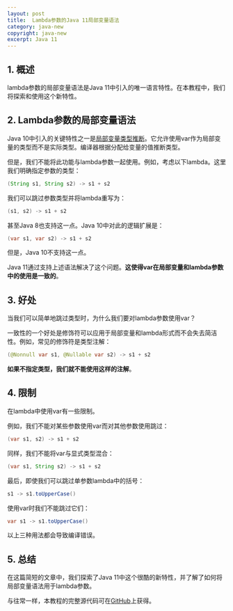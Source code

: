```yaml
---
layout: post
title:  Lambda参数的Java 11局部变量语法
category: java-new
copyright: java-new
excerpt: Java 11
---
```


## 1. 概述

lambda参数的局部变量语法是Java 11中引入的唯一语言特性。在本教程中，我们将探索和使用这个新特性。

## 2. Lambda参数的局部变量语法

Java 10中引入的关键特性之一是[局部变量类型推断](https://www.baeldung.com/java-10-local-variable-type-inference)。它允许使用var作为局部变量的类型而不是实际类型。编译器根据分配给变量的值推断类型。

但是，我们不能将此功能与lambda参数一起使用。例如，考虑以下lambda。这里我们明确指定参数的类型：

```java
(String s1, String s2) -> s1 + s2
```

我们可以跳过参数类型并将lambda重写为：

```java
(s1, s2) -> s1 + s2
```

甚至Java 8也支持这一点。Java 10中对此的逻辑扩展是：

```java
(var s1, var s2) -> s1 + s2
```

但是，Java 10不支持这一点。

Java 11通过支持上述语法解决了这个问题。**这使得var在局部变量和lambda参数中的使用是一致的**。


## 3. 好处

当我们可以简单地跳过类型时，为什么我们要对lambda参数使用var？

一致性的一个好处是修饰符可以应用于局部变量和lambda形式而不会失去简洁性。例如，常见的修饰符是类型注解：

```java
(@Nonnull var s1, @Nullable var s2) -> s1 + s2
```

**如果不指定类型，我们就不能使用这样的注解**。

## 4. 限制

在lambda中使用var有一些限制。

例如，我们不能对某些参数使用var而对其他参数使用跳过：

```java
(var s1, s2) -> s1 + s2
```

同样，我们不能将var与显式类型混合：

```java
(var s1, String s2) -> s1 + s2
```

最后，即使我们可以跳过单参数lambda中的括号：

```java
s1 -> s1.toUpperCase()
```

使用var时我们不能跳过它们：

```java
var s1 -> s1.toUpperCase()
```

以上三种用法都会导致编译错误。

## 5. 总结

在这篇简短的文章中，我们探索了Java 11中这个很酷的新特性，并了解了如何将局部变量语法用于lambda参数。

与往常一样，本教程的完整源代码可在[GitHub](https://github.com/tuyucheng7/taketoday-tutorial4j/tree/master/java-core-modules/java-11-1)上获得。